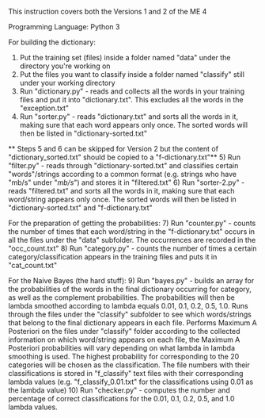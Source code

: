 This instruction covers both the Versions 1 and 2 of the ME 4

Programming Language: Python 3

For building the dictionary:
1) Put the training set (files) inside a folder named "data" under the directory you're working on
2) Put the files you want to classify inside a folder named "classify" still under your working directory
3) Run "dictionary.py" - reads and collects all the words in your training files and put it into "dictionary.txt". This excludes all the words in the "exception.txt"
4) Run "sorter.py" - reads "dictionary.txt" and sorts all the words in it, making sure that each word appears only once. The sorted words will then be listed in "dictionary-sorted.txt"

** Steps 5 and 6 can be skipped for Version 2 but the content of "dictionary_sorted.txt" should be copied to a "f-dictionary.txt"**
5) Run "filter.py" - reads through "dictionary-sorted.txt" and classifies certain "words"/strings according to a common format (e.g. strings who have "mb/s" under "_mb/s_") and stores it in "filtered.txt"
6) Run "sorter-2.py" - reads "filtered.txt" and sorts all the words in it, making sure that each word/string appears only once. The sorted words will then be listed in "dictionary-sorted.txt" and "f-dictionary.txt"

For the preparation of getting the probabilities:
7) Run "counter.py" - counts the number of times that each word/string in the "f-dictionary.txt" occurs in all the files under the "data" subfolder. The occurrences are recorded in the "occ_count.txt"
8) Run "category.py" - counts the number of times a certain category/classification appears in the training files and puts it in "cat_count.txt"

For the Naive Bayes (the hard stuff):
9) Run "bayes.py" - builds an array for the probabilities of the words in the final dictionary occurring for category, as well as the complement probabilities. The probabilities will then be lambda smoothed according to lambda equals 0.01, 0.1, 0.2, 0.5, 1.0. Runs through the files under the "classify" subfolder to see which words/strings that belong to the final dictionary appears in each file. Performs Maximum A Posteriori on the files under "classify" folder according to the collected information on which word/string appears on each file, the Maximum A Posteriori probabilities will vary depending on what lambda in lambda smoothing is used. The highest probability for corresponding to the 20 categories will be chosen as the classification. The file numbers with their classifications is stored in "f_classify" text files with their corresponding lambda values (e.g. "f_classify_0.01.txt" for the classifications using 0.01 as the lambda value)
10) Run "checker.py" - computes the number and percentage of correct classifications for the 0.01, 0.1, 0.2, 0.5, and 1.0 lambda values.
